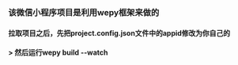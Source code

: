 ### 该微信小程序项目是利用wepy框架来做的
#### 拉取项目之后，先把project.config.json文件中的appid修改为你自己的
#### > 然后运行wepy build --watch
